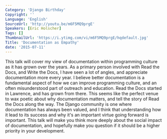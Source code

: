 ```yaml
---
Category: 'Django Birthday'
Copyright: ''
Language: 'English'
SourceUrl: 'http://youtu.be/m6F5MQ9prgE'
Speakers: [Eric Holscher]
Tags: []
ThumbnailUrl: 'https://i.ytimg.com/vi/m6F5MQ9prgE/hqdefault.jpg'
Title: 'Documentation as Empathy'
date: '2015-07-11'
---
```

This talk will cover my view of documentation within programming culture as it has grown over the years. As a primary person involved with Read the Docs, and Write the Docs, I have seen a lot of angles, and appreciate documentation more every year. I believe better documentation is a fundamental aspect of how we can improve programming culture, and an often misunderstood part of outreach and education. Read the Docs started in Lawrence, and has grown from there. This seems like the perfect venue to wax poetic about why documentation matters, and tell the story of Read the Docs along the way. The Django community is one where documentation has always been valued, and I think that understanding how it lead to its success and why it's an important virtue going forward is important. This talk will make you think more deeply about the social impact of documentation, and hopefully make you question if it should be a higher priority in your development. 